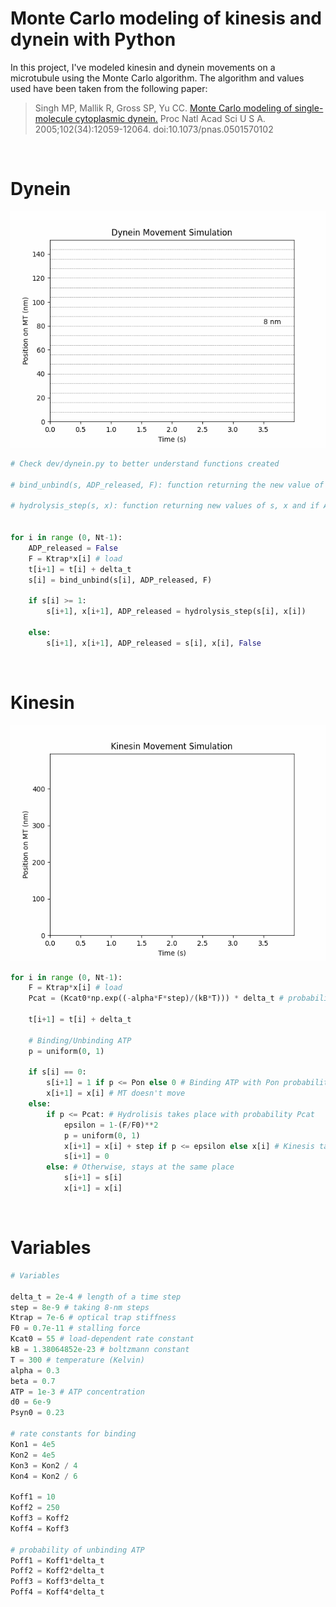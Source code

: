 # Monte Carlo modeling of kinesis and dynein with Python

In this project, I've modeled kinesin and dynein movements on a microtubule using the Monte Carlo algorithm. The algorithm and values used have been taken from the following paper:

> Singh MP, Mallik R, Gross SP, Yu CC. [Monte Carlo modeling of single-molecule cytoplasmic dynein.](https://pubmed.ncbi.nlm.nih.gov/16103365/) Proc Natl Acad Sci U S A. 2005;102(34):12059-12064. doi:10.1073/pnas.0501570102

<br>

# Dynein 

![](res/dynein.gif)


```python
# Check dev/dynein.py to better understand functions created

# bind_unbind(s, ADP_released, F): function returning the new value of s depending if Binding/Unbinding occured. 

# hydrolysis_step(s, x): function returning new values of s, x and if ADP has been released or not, depending on Hydrolysis and if molecular motor took a step or no. 


for i in range (0, Nt-1):
    ADP_released = False
    F = Ktrap*x[i] # load
    t[i+1] = t[i] + delta_t
    s[i] = bind_unbind(s[i], ADP_released, F)

    if s[i] >= 1:
        s[i+1], x[i+1], ADP_released = hydrolysis_step(s[i], x[i])

    else:
        s[i+1], x[i+1], ADP_released = s[i], x[i], False
```

 <br /> 

# Kinesin 

![](res/kinesin.gif)

```python
for i in range (0, Nt-1):
    F = Ktrap*x[i] # load
    Pcat = (Kcat0*np.exp((-alpha*F*step)/(kB*T))) * delta_t # probability of catalysis of ATP

    t[i+1] = t[i] + delta_t

    # Binding/Unbinding ATP 
    p = uniform(0, 1)

    if s[i] == 0:
        s[i+1] = 1 if p <= Pon else 0 # Binding ATP with Pon probability
        x[i+1] = x[i] # MT doesn't move
    else:
        if p <= Pcat: # Hydrolisis takes place with probability Pcat
            epsilon = 1-(F/F0)**2
            p = uniform(0, 1)
            x[i+1] = x[i] + step if p <= epsilon else x[i] # Kinesis takes a step on the MT with probability epsilon
            s[i+1] = 0
        else: # Otherwise, stays at the same place
            s[i+1] = s[i]
            x[i+1] = x[i]

```

<br>

# Variables

```python
# Variables 

delta_t = 2e-4 # length of a time step
step = 8e-9 # taking 8-nm steps
Ktrap = 7e-6 # optical trap stiffness
F0 = 0.7e-11 # stalling force
Kcat0 = 55 # load-dependent rate constant
kB = 1.38064852e-23 # boltzmann constant
T = 300 # temperature (Kelvin)
alpha = 0.3 
beta = 0.7
ATP = 1e-3 # ATP concentration
d0 = 6e-9
Psyn0 = 0.23

# rate constants for binding
Kon1 = 4e5
Kon2 = 4e5
Kon3 = Kon2 / 4
Kon4 = Kon2 / 6

Koff1 = 10
Koff2 = 250
Koff3 = Koff2
Koff4 = Koff3

# probability of unbinding ATP
Poff1 = Koff1*delta_t
Poff2 = Koff2*delta_t
Poff3 = Koff3*delta_t
Poff4 = Koff4*delta_t
````


